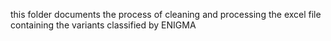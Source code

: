 this folder documents the process of cleaning and processing the excel file containing the variants classified by ENIGMA
